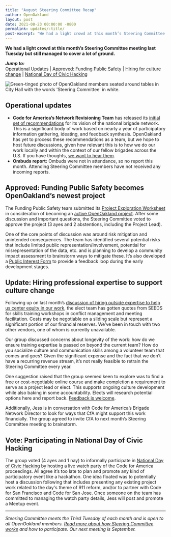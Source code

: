 ```yaml
---
title: "August Steering Committee Recap"
author: OpenOakland
layout: post
date: 2021-08-23 00:00:00 -0800
permalink: updates/:title/
post-excerpt: "We had a light crowd at this month’s Steering Committee meeting last Tuesday but still managed to cover a lot of ground..."
---
```


**We had a light crowd at this month’s Steering Committee meeting last Tuesday but still managed to cover a lot of ground.**

***Jump to:***  
[Operational Updates](#operational-updates) | [Approved: Funding Public Safety](#approved-funding-public-safety-becomes-openoaklands-newest-project) | [Hiring for culture change](#update-hiring-professional-expertise-to-support-culture-change) | [National Day of Civic Hacking](#vote-participating-in-national-day-of-civic-hacking)

![Green-tinged photo of OpenOakland members seated around tables in City Hall with the words 'Steering Committee' in white.](/assets/images/blog/2021-07-Banner-meetup-Steering.png)

## Operational updates

- **Code for America’s Network Revisioning Team** has released its [initial set of recommendations](https://app.gitbook.com/@cfa-network/s/network-revisioning/) for its vision of the national brigade network. This is a significant body of work based on nearly a year of participatory information gathering, ideating, and feedback synthesis. OpenOakland has yet to process these recommendations as a team, but we hope to host future discussions, given how relevant this is to how we do our work locally and within the context of our fellow brigades across the U.S. If you have thoughts, [we want to hear them](/contact).
- **Ombuds report:** Ombuds were not in attendance, so no report this month. Attending Steering Committee members have not received any incoming reports.

## Approved: Funding Public Safety becomes OpenOakland’s newest project
The Funding Public Safety team submitted its [Project Exploration Worksheet](https://docs.google.com/document/d/1NNJ2tPtBmvMce_V83NFBiRxmPeErWpGAZpCh7iHhWEE/edit?usp=sharing) in consideration of becoming an [active OpenOakland project](https://openoakland.org/projects/#status-definitions). After some discussion and important questions, the Steering Committee voted to approve the project (3 ayes and 2 abstentions, including the Project Lead).

One of the core points of discussion was around risk mitigation and unintended consequences. The team has identified several potential risks that include limited public representation/involvement, potential for misrepresentation of the data, etc. and is planning to develop a community impact assessment to brainstorm ways to mitigate these. It’s also developed a [Public Interest Form](https://forms.gle/N1hMtqNadvr69DtG6) to provide a feedback loop during the early development stages.

## Update: Hiring professional expertise to support culture change
Following up on last month’s [discussion of hiring outside expertise to help us center equity in our work](https://openoakland.org/updates/july-steering-committee-recap/#discussion-hiring-professional-expertise-to-support-culture-change), the elect team has gotten quotes from SEEDS for skills training workshops in conflict management and meeting facilitation. Costs may be negotiable on a sliding scale but represent a significant portion of our financial reserves. We’ve been in touch with two other vendors, one of whom is currently unavailable.

Our group discussed concerns about longevity of the work: how do we ensure training expertise is passed on beyond the current team? How do you socialize culture and communication skills among a volunteer team that comes and goes? Given the significant expense and the fact that we don’t have a recurring revenue stream, it’s not really feasible to retrain the Steering Committee every year.

One suggestion raised that the group seemed keen to explore was to find a free or cost-negotiable online course and make completion a requirement to serve as a project lead or elect. This supports ongoing culture development while also baking in some accountability. Elects will research potential options here and report back. [Feedback is welcome](/contact).

Additionally, Jess is in conversation with Code for America’s Brigade Network Director to look for ways that CfA might support this work financially. The group agreed to invite CfA to next month’s Steering Committee meeting to brainstorm.

## Vote: Participating in National Day of Civic Hacking

The group voted (4 ayes and 1 nay) to informally participate in [National Day of Civic Hacking](https://www.codeforamerica.org/national-day-of-civic-hacking/ndoch-2021/) by hosting a live watch party of the Code for America proceedings. All agree it’s too late to plan and promote any kind of participatory event like a hackathon. One idea floated was to potentially host a discussion following that includes presenting any existing project work related to the day's theme of 911 reform, and/or to partner with Code for San Francisco and Code for San Jose. Once someone on the team has committed to managing the watch party details, Jess will post and promote a Meetup event.

---

_Steering Committee meets the Third Tuesday of each month and is open to all OpenOakland members. [Read more about how Steering Committee works](/how-we-work) and how to participate. Our next meeting is September._
